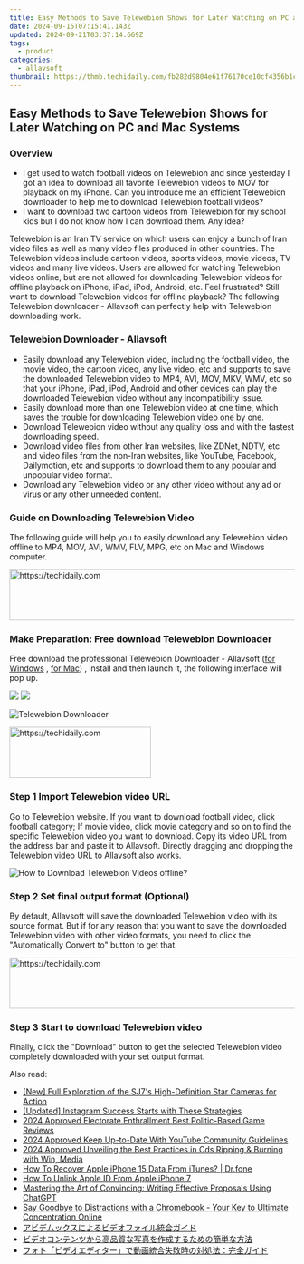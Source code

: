 ```yaml
---
title: Easy Methods to Save Telewebion Shows for Later Watching on PC and Mac Systems
date: 2024-09-15T07:15:41.143Z
updated: 2024-09-21T03:37:14.669Z
tags:
  - product
categories:
  - allavsoft
thumbnail: https://thmb.techidaily.com/fb282d9804e61f76170ce10cf4356b1c491a6302864785ed4f9f0f7226141ae1.jpg
---
```


## Easy Methods to Save Telewebion Shows for Later Watching on PC and Mac Systems

### Overview

* I get used to watch football videos on Telewebion and since yesterday I got an idea to download all favorite Telewebion videos to MOV for playback on my iPhone. Can you introduce me an efficient Telewebion downloader to help me to download Telewebion football videos?
* I want to download two cartoon videos from Telewebion for my school kids but I do not know how I can download them. Any idea?

Telewebion is an Iran TV service on which users can enjoy a bunch of Iran video files as well as many video files produced in other countries. The Telewebion videos include cartoon videos, sports videos, movie videos, TV videos and many live videos. Users are allowed for watching Telewebion videos online, but are not allowed for downloading Telewebion videos for offline playback on iPhone, iPad, iPod, Android, etc. Feel frustrated? Still want to download Telewebion videos for offline playback? The following Telewebion downloader - Allavsoft can perfectly help with Telewebion downloading work.

### Telewebion Downloader - Allavsoft

* Easily download any Telewebion video, including the football video, the movie video, the cartoon video, any live video, etc and supports to save the downloaded Telewebion video to MP4, AVI, MOV, MKV, WMV, etc so that your iPhone, iPad, iPod, Android and other devices can play the downloaded Telewebion video without any incompatibility issue.
* Easily download more than one Telewebion video at one time, which saves the trouble for downloading Telewebion video one by one.
* Download Telewebion video without any quality loss and with the fastest downloading speed.
* Download video files from other Iran websites, like ZDNet, NDTV, etc and video files from the non-Iran websites, like YouTube, Facebook, Dailymotion, etc and supports to download them to any popular and unpopular video format.
* Download any Telewebion video or any other video without any ad or virus or any other unneeded content.

### Guide on Downloading Telewebion Video

The following guide will help you to easily download any Telewebion video offline to MP4, MOV, AVI, WMV, FLV, MPG, etc on Mac and Windows computer.

<!-- affiliate ads begin -->
<a href="https://appsumo.8odi.net/c/5597632/2075462/7443" target="_top" id="2075462">
  <img src="//a.impactradius-go.com/display-ad/7443-2075462" border="0" alt="https://techidaily.com" width="728" height="90"/>
</a>
<img height="0" width="0" src="https://appsumo.8odi.net/i/5597632/2075462/7443" style="position:absolute;visibility:hidden;" border="0" />
<!-- affiliate ads end -->

### Make Preparation: Free download Telewebion Downloader

Free download the professional Telewebion Downloader - Allavsoft ([for Windows](https://tools.techidaily.com/allavsoft/products/) , [for Mac](https://tools.techidaily.com/allavsoft/products/)) , install and then launch it, the following interface will pop up.

[![](https://www.allavsoft.com/how-to/../images/how-to/free-download-win.jpg)](https://tools.techidaily.com/allavsoft/products/) [![](https://www.allavsoft.com/how-to/../images/how-to/free-download-mac.jpg)](https://tools.techidaily.com/allavsoft/products/)

![Telewebion Downloader](https://www.allavsoft.com/how-to/../images/allavsoft/screen-shot-600.jpg)

<!-- affiliate ads begin -->
<a href="https://bluettius.sjv.io/c/5597632/2139107/17108" target="_top" id="2139107">
  <img src="//a.impactradius-go.com/display-ad/17108-2139107" border="0" alt="https://techidaily.com" width="250" height="90"/>
</a>
<img height="0" width="0" src="https://bluettius.sjv.io/i/5597632/2139107/17108" style="position:absolute;visibility:hidden;" border="0" />
<!-- affiliate ads end -->

### Step 1 Import Telewebion video URL

Go to Telewebion website. If you want to download football video, click football category; If movie video, click movie category and so on to find the specific Telewebion video you want to download. Copy its video URL from the address bar and paste it to Allavsoft. Directly dragging and dropping the Telewebion video URL to Allavsoft also works.

![How to Download Telewebion Videos offline?](https://www.allavsoft.com/how-to/../images/how-to/download-rtmp-video/download-rtmp-video.jpg)

### Step 2 Set final output format (Optional)

By default, Allavsoft will save the downloaded Telewebion video with its source format. But if for any reason that you want to save the downloaded Telewebion video with other video formats, you need to click the "Automatically Convert to" button to get that.

<!-- affiliate ads begin -->
<a href="https://ephamedtechinc.pxf.io/c/5597632/2137204/26400" target="_top" id="2137204">
  <img src="//a.impactradius-go.com/display-ad/26400-2137204" border="0" alt="https://techidaily.com" width="728" height="90"/>
</a>
<img height="0" width="0" src="https://ephamedtechinc.pxf.io/i/5597632/2137204/26400" style="position:absolute;visibility:hidden;" border="0" />
<!-- affiliate ads end -->

### Step 3 Start to download Telewebion video

Finally, click the "Download" button to get the selected Telewebion video completely downloaded with your set output format.

<ins class="adsbygoogle"
     style="display:block"
     data-ad-format="autorelaxed"
     data-ad-client="ca-pub-7571918770474297"
     data-ad-slot="1223367746"></ins>

<ins class="adsbygoogle"
     style="display:block"
     data-ad-client="ca-pub-7571918770474297"
     data-ad-slot="8358498916"
     data-ad-format="auto"
     data-full-width-responsive="true"></ins>

<span class="atpl-alsoreadstyle">Also read:</span>
<div><ul>
<li><a href="https://fox-info.techidaily.com/new-full-exploration-of-the-sj7s-high-definition-star-cameras-for-action/"><u>[New] Full Exploration of the SJ7's High-Definition Star Cameras for Action</u></a></li>
<li><a href="https://instagram-video-recordings.techidaily.com/updated-instagram-success-starts-with-these-strategies/"><u>[Updated] Instagram Success Starts with These Strategies</u></a></li>
<li><a href="https://visual-screen-recording.techidaily.com/2024-approved-electorate-enthrallment-best-politic-based-game-reviews/"><u>2024 Approved Electorate Enthrallment Best Politic-Based Game Reviews</u></a></li>
<li><a href="https://youtube-stream.techidaily.com/2024-approved-keep-up-to-date-with-youtube-community-guidelines/"><u>2024 Approved Keep Up-to-Date With YouTube Community Guidelines</u></a></li>
<li><a href="https://fox-access.techidaily.com/2024-approved-unveiling-the-best-practices-in-cds-ripping-and-burning-with-win-media/"><u>2024 Approved Unveiling the Best Practices in Cds Ripping & Burning with Win, Media</u></a></li>
<li><a href="https://techidaily.com/how-to-recover-apple-iphone-15-data-from-itunes-drfone-by-drfone-ios-data-recovery-ios-data-recovery/"><u>How To Recover Apple iPhone 15 Data From iTunes? | Dr.fone</u></a></li>
<li><a href="https://apple-account.techidaily.com/how-to-unlink-apple-id-from-apple-iphone-7-by-drfone-ios/"><u>How To Unlink Apple ID From Apple iPhone 7</u></a></li>
<li><a href="https://tech-revival.techidaily.com/mastering-the-art-of-convincing-writing-effective-proposals-using-chatgpt/"><u>Mastering the Art of Convincing: Writing Effective Proposals Using ChatGPT</u></a></li>
<li><a href="https://hardware-updates.techidaily.com/say-goodbye-to-distractions-with-a-chromebook-your-key-to-ultimate-concentration-online/"><u>Say Goodbye to Distractions with a Chromebook - Your Key to Ultimate Concentration Online</u></a></li>
<li><a href="https://win-latest.techidaily.com/44ki44ot44oh44og44od44kv44k544gr44ki44kl44ot44oh44kq44ov44kh44kk44or57wx5zci44ks44kk44oj/"><u>アビデムックスによるビデオファイル統合ガイド</u></a></li>
<li><a href="https://win-latest.techidaily.com/44ot44oh44kq44kz44oz44og44oz44oe44gl44kj6auy5zob6loq44gq5yaz55yf44ks5l2c5oiq44gz44kl44gf44kb44gu57ch5y2y44gq5pa55rov/"><u>ビデオコンテンツから高品質な写真を作成するための簡単な方法</u></a></li>
<li><a href="https://win-latest.techidaily.com/44ov44kp44oi44cm44ot44oh44kq44ko44oh44kj44k44o844cn44gn5yuv55s757wx5zci5asx5pwx5pmc44gu5aplusplus5yem5rov77ya5a6m5ywo44ks44kk44oj/"><u>フォト「ビデオエディター」で動画統合失敗時の対処法：完全ガイド</u></a></li>
</ul></div>

